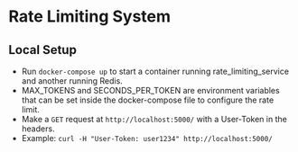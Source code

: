 # Rate Limiting System
## Local Setup
- Run `docker-compose up` to start a container running rate_limiting_service and another running Redis.
- MAX_TOKENS and SECONDS_PER_TOKEN are environment variables that can be set inside the docker-compose file to configure the rate limit.
- Make a `GET` request at `http://localhost:5000/` with a User-Token in the headers.
- Example: `curl -H "User-Token: user1234" http://localhost:5000/`
